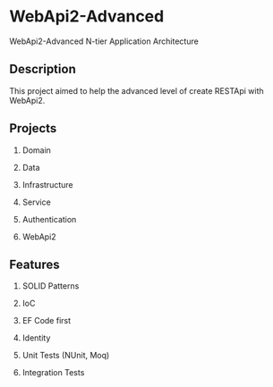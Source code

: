 # WebApi2-Advanced
WebApi2-Advanced N-tier Application Architecture 

## Description

This project aimed to help the advanced level of create RESTApi with WebApi2.

## Projects

1. Domain

2. Data

3. Infrastructure

4. Service

5. Authentication

6. WebApi2


## Features

1. SOLID Patterns

2. IoC 

3. EF Code first  

4. Identity

5. Unit Tests (NUnit, Moq)

6. Integration Tests




